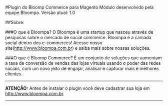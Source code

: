 #Plugin do Bloomp Commerce para Magento
Módulo desenvolvido pela equipe Bloompa.
Versão atual: 1.0

##Sobre:

###O que é Bloompa?
O Bloompa é uma startup que nasceu através de pesquisas sobre o mercado de social commerce. Bloompa é a camada social dentro dos e-commerces!
Acesse nosso site(<http://www.bloompa.com.br>) e saiba mais sobre nossas soluções.

###O que é Bloomp Commerce?
É um conjunto de soluções que aumentam a taxa de conversão de vendas das lojas virtuais usando o poder das redes sociais, com um novo jeito de engajar, analisar e capturar mais e melhores clientes.


***
**ATENÇÃO:** Antes de instalar o plugin você deve cadastrar sua loja em <http://www.bloompa.com.br>.
***

